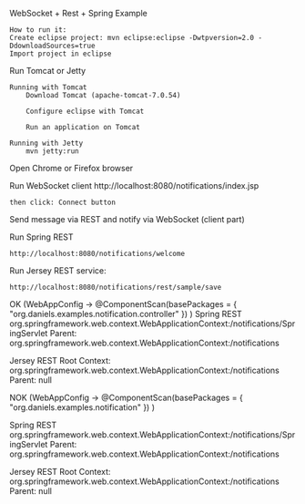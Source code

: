 WebSocket + Rest + Spring Example

	How to run it:
	Create eclipse project: mvn eclipse:eclipse -Dwtpversion=2.0 -DdownloadSources=true
	Import project in eclipse

Run Tomcat or Jetty

	Running with Tomcat
		Download Tomcat (apache-tomcat-7.0.54)

		Configure eclipse with Tomcat

		Run an application on Tomcat

	Running with Jetty
		mvn jetty:run


Open Chrome or Firefox browser

Run WebSocket client
	http://localhost:8080/notifications/index.jsp

	then click: Connect button

Send message via REST and notify via WebSocket (client part)

Run Spring REST

	http://localhost:8080/notifications/welcome


Run Jersey REST service:

	http://localhost:8080/notifications/rest/sample/save


OK (WebAppConfig -> @ComponentScan(basePackages = { "org.daniels.examples.notification.controller" }) )
Spring REST
org.springframework.web.context.WebApplicationContext:/notifications/SpringServlet
Parent: org.springframework.web.context.WebApplicationContext:/notifications

Jersey REST
Root Context: org.springframework.web.context.WebApplicationContext:/notifications
Parent: null


NOK (WebAppConfig -> @ComponentScan(basePackages = { "org.daniels.examples.notification" }) )

Spring REST
org.springframework.web.context.WebApplicationContext:/notifications/SpringServlet
Parent: org.springframework.web.context.WebApplicationContext:/notifications

Jersey REST
Root Context: org.springframework.web.context.WebApplicationContext:/notifications
Parent: null